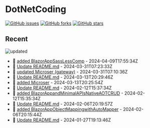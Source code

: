 # DotNetCoding

[![GitHub issues](https://img.shields.io/github/issues/akifmt/DotNetCoding)](https://github.com/akifmt/DotNetCoding/issues)
[![GitHub forks](https://img.shields.io/github/forks/akifmt/DotNetCoding)](https://github.com/akifmt/DotNetCoding/network)
[![GitHub stars](https://img.shields.io/github/stars/akifmt/DotNetCoding)](https://github.com/akifmt/DotNetCoding/stargazers)


## Recent

<!-- Latest_Commits_Start -->
![updated](https://img.shields.io/badge/Updated-Tue%20Apr%2009%202024%2017%3A56%3A28%20GMT%2B0000%20(Coordinated%20Universal%20Time)-blue.svg)
- :page_facing_up: [added BlazorAppSassLessComp](https://github.com/akifmt/DotNetCoding/commit/2f24a14835dfc4a07b665dfae83d21cb93ee4daa) - 2024-04-09T17:55:34Z 
- :page_facing_up: [Update README.md](https://github.com/akifmt/DotNetCoding/commit/5ea2e68009342dfa7ed441d4ff25afbb70f136b4) - 2024-03-31T07:23:33Z 
- :page_facing_up: [updated Microser (gateway)](https://github.com/akifmt/DotNetCoding/commit/2f2a39584d2397c6b2b2b5165810a882e8db2385) - 2024-03-31T07:10:36Z 
- :page_facing_up: [Update README.md](https://github.com/akifmt/DotNetCoding/commit/7c19b96d81b3ed0bf6eb1e59b4d1326a4d5b4090) - 2024-03-13T20:29:46Z 
- :page_facing_up: [added Microser](https://github.com/akifmt/DotNetCoding/commit/7ae76afee487d4268412f77fd7353f9b1e134cc1) - 2024-03-13T20:25:54Z 
- :page_facing_up: [Update README.md](https://github.com/akifmt/DotNetCoding/commit/d11ec09c4e149a555d5e78cd4721806cee2477de) - 2024-02-12T15:37:34Z 
- :page_facing_up: [added BlazorAppandMinimalAPIsNativeAOTCRUD](https://github.com/akifmt/DotNetCoding/commit/c7646768950d6c7ed448b6f6185587eb80ca8034) - 2024-02-12T15:35:34Z 
- :page_facing_up: [Update README.md](https://github.com/akifmt/DotNetCoding/commit/8e9b9f7e9d0b71f30e13ebd9d4d665ec92b206d4) - 2024-02-06T20:19:57Z 
- :page_facing_up: [added BlazorAppObjectMappingwithAutoMapper](https://github.com/akifmt/DotNetCoding/commit/d2c6f73168be32f0c26b2383e64c1d2d98761be4) - 2024-02-06T20:15:44Z 
- :page_facing_up: [Update README.md](https://github.com/akifmt/DotNetCoding/commit/4c4a1a50c415b3e4da5b3e001fcc3454edc88078) - 2024-01-27T19:13:46Z 
<!-- Latest_Commits_End -->
